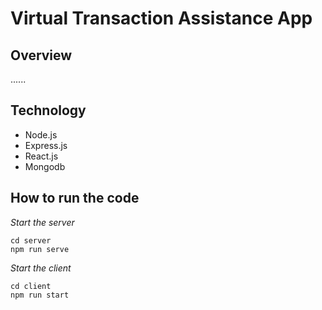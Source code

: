 # Virtual Transaction Assistance App

## Overview

......

## Technology

- Node.js
- Express.js
- React.js
- Mongodb

## How to run the code

_Start the server_

```shell
cd server
npm run serve
```

_Start the client_

```shell
cd client
npm run start
```

